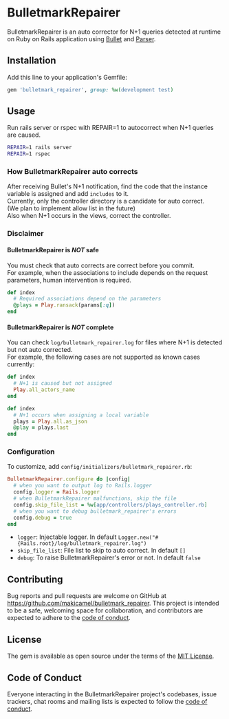 # BulletmarkRepairer

BulletmarkRepairer is an auto corrector for N+1 queries detected at runtime on Ruby on Rails application using [Bullet](https://github.com/flyerhzm/bullet) and [Parser](https://github.com/whitequark/parser).

## Installation

Add this line to your application's Gemfile:

```ruby
gem 'bulletmark_repairer', group: %w(development test)
```

## Usage

Run rails server or rspec with REPAIR=1 to autocorrect when N+1 queries are caused.

```bash
REPAIR=1 rails server
REPAIR=1 rspec
```

### How BulletmarkRepairer auto corrects

After receiving Bullet's N+1 notification, find the code that the instance variable is assigned and add `includes` to it.  
Currently, only the controller directory is a candidate for auto correct.  
(We plan to implement allow list in the future)  
Also when N+1 occurs in the views, correct the controller.

### Disclaimer

#### BulletmarkRepairer is *NOT* safe

You must check that auto corrects are correct before you commit.  
For example, when the associations to include depends on the request parameters, human intervention is required.

```ruby
def index
  # Required associations depend on the parameters
  @plays = Play.ransack(params[:q])
end
```

#### BulletmarkRepairer is *NOT* complete

You can check `log/bulletmark_repairer.log` for files where N+1 is detected but not auto corrected.  
For example, the following cases are not supported as known cases currently:

```ruby
def index
  # N+1 is caused but not assigned
  Play.all_actors_name
end

def index
  # N+1 occurs when assigning a local variable
  plays = Play.all.as_json
  @play = plays.last
end
```

### Configuration

To customize, add `config/initializers/bulletmark_repairer.rb`:

```ruby
BulletmarkRepairer.configure do |config|
  # when you want to output log to Rails.logger
  config.logger = Rails.logger
  # when BulletmarkRepairer malfunctions, skip the file
  config.skip_file_list = %w[app/controllers/plays_controller.rb]
  # when you want to debug bulletmark_repairer's errors
  config.debug = true
end
```

- `logger`: Injectable logger. In default `Logger.new("#{Rails.root}/log/bulletmark_repairer.log")`
- `skip_file_list`: File list to skip to auto correct. In default `[]`
- `debug`: To raise BulletmarkRepairer's error or not. In default `false`

## Contributing

Bug reports and pull requests are welcome on GitHub at <https://github.com/makicamel/bulletmark_repairer>. This project is intended to be a safe, welcoming space for collaboration, and contributors are expected to adhere to the [code of conduct](https://github.com/makicamel/bulletmark_repairer/blob/main/CODE_OF_CONDUCT.md).

## License

The gem is available as open source under the terms of the [MIT License](https://opensource.org/licenses/MIT).

## Code of Conduct

Everyone interacting in the BulletmarkRepairer project's codebases, issue trackers, chat rooms and mailing lists is expected to follow the [code of conduct](https://github.com/makicamel/bulletmark_repairer/blob/main/CODE_OF_CONDUCT.md).
